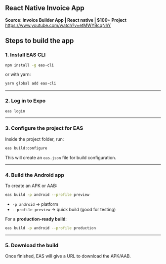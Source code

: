 ## React Native Invoice App

**Source: Invoice Builder App | React native | $100+ Project**  
https://www.youtube.com/watch?v=etMWYBcqNhY

## Steps to build the app

### 1. Install EAS CLI

```sh
npm install -g eas-cli
```

or with yarn:

```sh
yarn global add eas-cli
```

---

### 2. Log in to Expo

```sh
eas login
```

---

### 3. Configure the project for EAS

Inside the project folder, run:

```sh
eas build:configure
```

This will create an `eas.json` file for build configuration.

---

### 4. Build the Android app

To create an APK or AAB:

```sh
eas build -p android --profile preview
```

* `-p android` → platform
* `--profile preview` → quick build (good for testing)

For a **production-ready build**:

```sh
eas build -p android --profile production
```

---

### 5. Download the build

Once finished, EAS will give a URL to download the APK/AAB.

